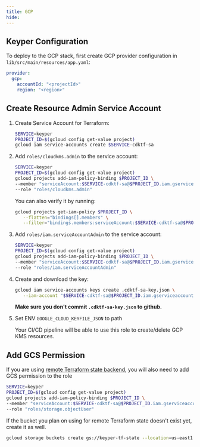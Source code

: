 ```yaml
---
title: GCP
hide:
---
```


## Keyper Configuration

To deploy to the GCP stack, first create GCP provider configuration in `lib/src/main/resources/app.yaml`:

```yaml
provider:
  gcp:
    accountId: "<projectId>"
    region: "<region>"
```

## Create Resource Admin Service Account

1. Create Service Account for Terraform:

    ```bash
    SERVICE=keyper
    PROJECT_ID=$(gcloud config get-value project)
    gcloud iam service-accounts create $SERVICE-cdktf-sa
    ```

2. Add `roles/cloudkms.admin` to the service account:

    ```bash
    SERVICE=keyper
    PROJECT_ID=$(gcloud config get-value project)
    gcloud projects add-iam-policy-binding $PROJECT_ID \
    --member "serviceAccount:$SERVICE-cdktf-sa@$PROJECT_ID.iam.gserviceaccount.com" \
    --role "roles/cloudkms.admin"
    ```

    You can also verify it by running:

    ```bash
    gcloud projects get-iam-policy $PROJECT_ID \
       --flatten="bindings[].members" \
       --filter="bindings.members:serviceAccount:$SERVICE-cdktf-sa@$PROJECT_ID.iam.gserviceaccount.com"
    ```

3. Add `roles/iam.serviceAccountAdmin` to the service account:

    ```bash
    SERVICE=keyper
    PROJECT_ID=$(gcloud config get-value project)
    gcloud projects add-iam-policy-binding $PROJECT_ID \
    --member "serviceAccount:$SERVICE-cdktf-sa@$PROJECT_ID.iam.gserviceaccount.com" \
    --role "roles/iam.serviceAccountAdmin"
    ```

4. Create and download the key:

    ```bash
    gcloud iam service-accounts keys create .cdktf-sa-key.json \
       --iam-account "$SERVICE-cdktf-sa@$PROJECT_ID.iam.gserviceaccount.com"
    ```
    **Make sure you don't commit `.cdktf-sa-key.json` to github.**

5. Set ENV `GOOGLE_CLOUD_KEYFILE_JSON` to path

    Your CI/CD pipeline will be able to use this role to create/delete GCP KMS resources.

## Add GCS Permission

If you are using [remote Terraform state backend](https://developer.hashicorp.com/terraform/tutorials/cloud/cloud-migrate), you will also need to add GCS permission to the role

```bash
SERVICE=keyper
PROJECT_ID=$(gcloud config get-value project)
gcloud projects add-iam-policy-binding $PROJECT_ID \
--member "serviceAccount:$SERVICE-cdktf-sa@$PROJECT_ID.iam.gserviceaccount.com" \
--role "roles/storage.objectUser"
```

If the bucket you plan on using for remote Terraform state doesn't exist yet, create it as well.

```bash
gcloud storage buckets create gs://keyper-tf-state --location=us-east1
```

